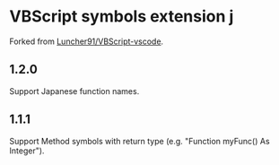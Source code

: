 # VBScript symbols extension j

Forked from [Luncher91/VBScript-vscode](https://github.com/Luncher91/VBScript-vscode).

## 1.2.0

Support Japanese function names.

## 1.1.1

Support Method symbols with return type (e.g. "Function myFunc() As Integer").
